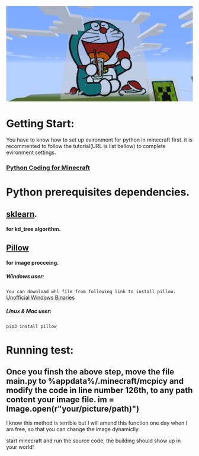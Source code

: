 ![alt text](https://github.com/N0nent1ty/AutoBuildInMineCraft/blob/master/screen_shot/1.png)

# Getting Start:
You have to know how to set up evironment for python in minecraft first.
it is recommented to follow the tutorial(URL is list bellow) to complete evironment settings.
### [Python Coding for Minecraft](http://www.instructables.com/id/Python-coding-for-Minecraft/)


# Python prerequisites dependencies.
## [sklearn](http://scikit-learn.org/stable/). 
#### for kd_tree algorithm.

## [Pillow](https://pillow.readthedocs.io/en/4.3.x/) 
#### for image procceing.

##### Windows user:
``
You can download whl file from following link to install pillow.
``
[Unofficial Windows Binaries ](https://www.lfd.uci.edu/~gohlke/pythonlibs/)
##### Linux & Mac user:
``
pip3 install pillow 
``


# Running test:
Once you finsh the above step, move the file main.py to %appdata%/.minecraft/mcpicy 
and modify the code in line number 126th, to any path content your image file.
im = Image.open(r"your/picture/path)")
--------------------
I know this method is terrible but I will amend this function one day when I am free,
so that you can change the image dynamiclly.


start minecraft and run the source code, the building should show up in your world!


